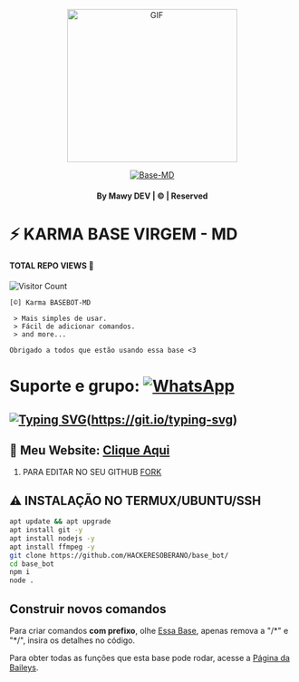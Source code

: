 <div align="center">

  <p align="center">

<img src="https://telegra.ph/file/39f83106b3cfe2125c39a.jpg" alt="GIF" width="300" height="270"/>

</p>

  <p align="center">

<a href="#"><img title="Base-MD" src="https://img.shields.io/badge/base-md-green?colorA=%23ff0000&colorB=%23017e40&style=for-the-badge"></a>

</p>

</div>

#### <p align="center"> By Mawy DEV | © | Reserved  </br> 

# ⚡ KARMA BASE VIRGEM - MD
#### TOTAL REPO VIEWS 📍
![Visitor Count](https://profile-counter.glitch.me/karmarobotbasevirgem/count.svg)

    [©] Karma BASEBOT-MD

     > Mais simples de usar.
     > Fácil de adicionar comandos.
     > and more...  
   
   ```Obrigado a todos que estão usando essa base <3```
   
# Suporte e grupo: <a href="https://linktr.ee/karmabot"><img alt="WhatsApp" src="https://img.shields.io/badge/-Whatsapp%20Group-lightgrey?style=for-the-badge&logo=whatsapp&logoColor=white"/></a>

## [![Typing SVG](https://readme-typing-svg.demolab.com?font=Fira+Code&size=22&pause=800&color=1413F7&width=435&lines=MELHOR+BOT+BASE+NOVA;CRIADA+POR+MAWY+DEV;OBRIGADO+POR+ESTAR+AQUI)](https://git.io/typing-svg)(https://git.io/typing-svg)

 </a>

</p>

 ## 🔗 Meu Website: [Clique Aqui](https://linktr.ee/karmabot)

1. PARA EDITAR NO SEU GITHUB [FORK](https://github.com/HACKERESOBERANO/base_bot/fork)

## ⚠ INSTALAÇÃO NO TERMUX/UBUNTU/SSH

```bash
apt update && apt upgrade
apt install git -y
apt install nodejs -y
apt install ffmpeg -y
git clone https://github.com/HACKERESOBERANO/base_bot/
cd base_bot
npm i
node .
```
## Construir novos comandos  
Para criar comandos **com prefixo**, olhe [Essa Base](https://github.com/HACKERESOBERANO/base_bot/blob/main/bat.js#L159), apenas remova a "/\*" e "\*/", insira os detalhes no código.  
  
Para obter todas as funções que esta base pode rodar, acesse a [Página da Baileys](https://adiwajshing.github.io/Baileys/).  
  
